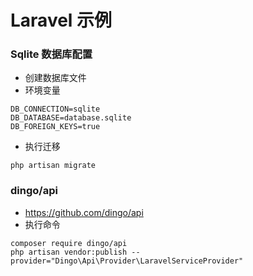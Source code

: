 # Laravel 示例

### Sqlite 数据库配置
- 创建数据库文件
- 环境变量
```
DB_CONNECTION=sqlite
DB_DATABASE=database.sqlite
DB_FOREIGN_KEYS=true
```
- 执行迁移
```
php artisan migrate
```

### dingo/api
- https://github.com/dingo/api
- 执行命令
```
composer require dingo/api
php artisan vendor:publish --provider="Dingo\Api\Provider\LaravelServiceProvider"
```
